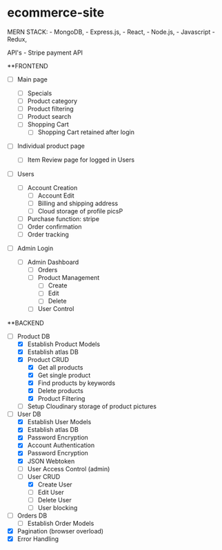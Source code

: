 # ecommerce-site

MERN STACK: - MongoDB, - Express.js, - React, - Node.js, - Javascript - Redux,

API's - Stripe payment API

\*\*FRONTEND

- [ ] Main page

  - [ ] Specials
  - [ ] Product category
  - [ ] Product filtering
  - [ ] Product search
  - [ ] Shopping Cart
    - [ ] Shopping Cart retained after login

- [ ] Individual product page

  - [ ] Item Review page for logged in Users

- [ ] Users
  - [ ] Account Creation
    - [ ] Account Edit
    - [ ] Billing and shipping address
    - [ ] Cloud storage of profile picsP
  - [ ] Purchase function: stripe
  - [ ] Order confirmation
  - [ ] Order tracking
- [ ] Admin Login
  - [ ] Admin Dashboard
    - [ ] Orders
    - [ ] Product Management
      - [ ] Create
      - [ ] Edit
      - [ ] Delete
    - [ ] User Control

\*\*BACKEND

- [ ] Product DB
  - [x] Establish Product Models
  - [x] Establish atlas DB
  - [x] Product CRUD
    - [x] Get all products
    - [x] Get single product
    - [x] Find products by keywords
    - [x] Delete products
    - [x] Product Filtering
  - [ ] Setup Cloudinary storage of product pictures

- [ ] User DB
  - [x] Establish User Models
  - [x] Establish atlas DB
  - [x] Password Encryption    
  - [x] Account Authentication
  - [x] Password Encryption
  - [x] JSON Webtoken
  - [ ] User Access Control (admin)
  - [ ] User CRUD
    - [x] Create User
    - [ ] Edit User
    - [ ] Delete User
    - [ ] User blocking

- [ ] Orders DB
  - [ ] Establish Order Models

- [x] Pagination (browser overload)
- [x] Error Handling
